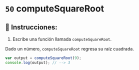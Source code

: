 # `50` computeSquareRoot

## 📝 Instrucciones:

1. Escribe una función llamada `computeSquareRoot`.

Dado un número, `computeSquareRoot` regresa su raíz cuadrada.

```Javascript
var output = computeSquareRoot(9);
console.log(output); // --> 3
```